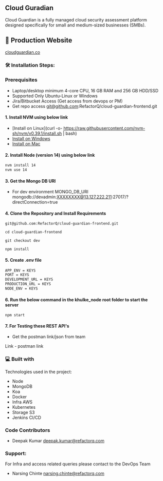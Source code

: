 ## Cloud Guradian

Cloud Guardian is a fully managed cloud security assessment platform designed specifically
for small and medium-sized businesses (SMBs).

## 🚀 Production Website

[cloudguardian.co](https://cloudguardian.co/)

### 🛠️ Installation Steps:

### Prerequisites
* Laptop/desktop minimum 4-core CPU, 16 GB RAM and 256 GB HDD/SSD 
* Supported Only Ubuntu-Linux or Windows
* Jira/Bitbucket Access (Get access from devops or PM)
* Get repo access git@github.com:RefactorQ/cloud-guardian-frontend.git

#### 1. Install NVM using below link
- [Install on Linux](curl -o- https://raw.githubusercontent.com/nvm-sh/nvm/v0.39.1/install.sh | bash)
- [Install on Windows](https://github.com/coreybutler/nvm-windows/releases)
- [Install on Mac](https://collabnix.com/how-to-install-and-configure-nvm-on-mac-os)

#### 2. Install Node (version 14) using below link

```bash
nvm install 14
nvm use 14
```

#### 3. Get the Mongo DB URI

* For dev environment MONGO_DB_URI
mongodb://devadmin:XXXXXXXX@13.127.222.211:27017/?directConnection=true

#### 4. Clone the Repository and Install Requirements


```
git@github.com:RefactorQ/cloud-guardian-frontend.git
```

```
cd cloud-guardian-frontend
```

```
git checkout dev
```

```
npm install
```

#### 5. Create .env file 

```bash
APP_ENV = KEYS
PORT = KEYS
DEVELOPMENT_URL = KEYS
PRODUCTION_URL = KEYS
NODE_ENV = KEYS
```


#### 6. Run the below command in the khulke_node root folder to start the server

```
npm start
```

#### 7. For Testing these REST API's 

* Get the postman link/json from team

Link - postman link 


### 💻 Built with

Technologies used in the project:

* Node
* MongoDB
* Koa
* Docker
* Infra AWS
* Kubernetes
* Storage S3
* Jenkins CI/CD

### Code Contributors
* Deepak Kumar [deepak.kumar@refactorq.com](mailto:deepak.kumar@refactorq.com) 


### Support:
For Infra and access related queries please contact to the DevOps Team
* Narsing Chinte [narsing.chinte@refactorq.com](mailto:narsing.chinte@refactorq.com)

 
